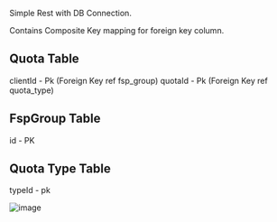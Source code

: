 Simple Rest with DB Connection.

Contains Composite Key mapping for foreign key column.

## Quota Table

clientId   - Pk (Foreign Key ref fsp_group)
quotaId   - Pk (Foreign Key ref quota_type)


## FspGroup Table

id - PK

## Quota Type Table
typeId - pk

![image](https://user-images.githubusercontent.com/36045020/130950709-d3114333-a4cb-4146-b572-69383a581d1b.png)
